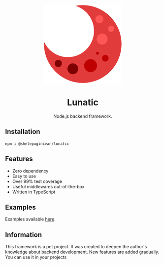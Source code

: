 <div align="center">
<img src="logo.png" height="256" width="256"/>

# Lunatic
Node.js backend framework.

</div>

## Installation

```shell
npm i @shelepuginivan/lunatic
```

## Features

- Zero dependency
- Easy to use
- Over 99% test coverage
- Useful middlewares out-of-the-box
- Written in TypeScript

## Examples

Examples available [here](https://github.com/shelepuginivan/lunatic-examples).

## Information

This framework is a pet project. It was created to deepen the author's knowledge about backend development.
New features are added gradually. You can use it in your projects
